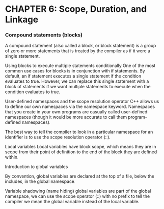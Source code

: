 # CHAPTER 6: Scope, Duration, and Linkage

### Compound statements (blocks)
A compound statement (also called a block, or block statement) is a group of zero or more statements that is treated by the compiler as if it were a single statement.

Using blocks to execute multiple statements conditionally
One of the most common use cases for blocks is in conjunction with if statements. By default, an if statement executes a single statement if the condition evaluates to true. However, we can replace this single statement with a block of statements if we want multiple statements to execute when the condition evaluates to true.

User-defined namespaces and the scope resolution operator
C++ allows us to define our own namespaces via the namespace keyword. Namespaces that you create in your own programs are casually called user-defined namespaces (though it would be more accurate to call them program-defined namespaces).

The best way to tell the compiler to look in a particular namespace for an identifier is to use the scope resolution operator (::).

 Local variables
Local variables have block scope, which means they are in scope from their point of definition to the end of the block they are defined within.

 Introduction to global variables

By convention, global variables are declared at the top of a file, below the includes, in the global namespace.

 Variable shadowing (name hiding)
global variables are part of the global namespace, we can use the scope operator (::) with no prefix to tell the compiler we mean the global variable instead of the local variable.
